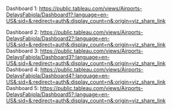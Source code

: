 Dashboard 1: https://public.tableau.com/views/Airports-DelaysFabjola/Dashboard1?:language=en-US&:sid=&:redirect=auth&:display_count=n&:origin=viz_share_link

Dashboard 2: https://public.tableau.com/views/Airports-DelaysFabjola/Dashboard2?:language=en-US&:sid=&:redirect=auth&:display_count=n&:origin=viz_share_link
Dashboard 3: https://public.tableau.com/views/Airports-DelaysFabjola/Dashboard3?:language=en-US&:sid=&:redirect=auth&:display_count=n&:origin=viz_share_link
Dashboard 4: https://public.tableau.com/views/Airports-DelaysFabjola/Dashboard4?:language=en-US&:sid=&:redirect=auth&:display_count=n&:origin=viz_share_link
Dashboard 5: https://public.tableau.com/views/Airports-DelaysFabjola/Dashboard5?:language=en-US&:sid=&:redirect=auth&:display_count=n&:origin=viz_share_link
